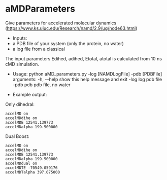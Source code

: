 # aMDParameters
Give parameters for accelerated molecular dynamics (https://www.ks.uiuc.edu/Research/namd/2.9/ug/node63.html)

- Inputs:
- a PDB file of your system (only the protein, no water)
- a log file from a classical 

The input parameters Edihed, adihed, Etotal, atotal is calculated from  10 ns cMD simulation.

- Usage:
python aMD_parameters.py -log [NAMDLogFile] -pdb [PDBFile]
arguments:
-h, --help  show this help message and exit
-log log    pdb file
-pdb pdb    pdb file, no water

- Example output:

Only dihedral:

    accelMD on
    accelMDdihe on
    accelMDE 12541.139773
    accelMDalpha 199.500000
    

Dual Boost:

    accelMD on
    accelMDdihe on
    accelMDE 12541.139773
    accelMDalpha 199.500000
    accelMDdual on
    accelMDTE -70549.059176
    accelMDTalpha 397.075000
